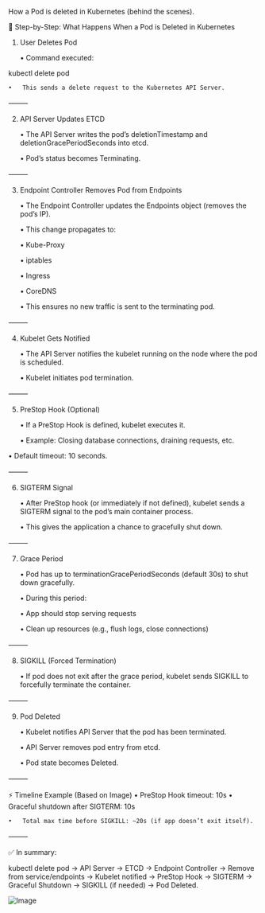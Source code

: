 How a Pod is deleted in Kubernetes (behind the scenes).

🔎 Step-by-Step: What Happens When a Pod is Deleted in Kubernetes

1. User Deletes Pod

	•	Command executed:

kubectl delete pod <pod-name>

	•	This sends a delete request to the Kubernetes API Server.

⸻

2. API Server Updates ETCD

	•	The API Server writes the pod’s deletionTimestamp and deletionGracePeriodSeconds into etcd.

	•	Pod’s status becomes Terminating.

⸻

3. Endpoint Controller Removes Pod from Endpoints

	•	The Endpoint Controller updates the Endpoints object (removes the pod’s IP).

	•	This change propagates to:

	•	Kube-Proxy

	•	iptables

	•	Ingress

	•	CoreDNS

	•	This ensures no new traffic is sent to the terminating pod.

⸻

4. Kubelet Gets Notified

	•	The API Server notifies the kubelet running on the node where the pod is scheduled.

	•	Kubelet initiates pod termination.

⸻

5. PreStop Hook (Optional)

	•	If a PreStop Hook is defined, kubelet executes it.

	•	Example: Closing database connections, draining requests, etc.
	
•	Default timeout: 10 seconds.

⸻

6. SIGTERM Signal

	•	After PreStop hook (or immediately if not defined), kubelet sends a SIGTERM signal to the pod’s main container process.

	•	This gives the application a chance to gracefully shut down.

⸻

7. Grace Period

	•	Pod has up to terminationGracePeriodSeconds (default 30s) to shut down gracefully.

	•	During this period:

	•	App should stop serving requests

	•	Clean up resources (e.g., flush logs, close connections)

⸻

8. SIGKILL (Forced Termination)

	•	If pod does not exit after the grace period, kubelet sends SIGKILL to forcefully terminate the container.

⸻

9. Pod Deleted

	•	Kubelet notifies API Server that the pod has been terminated.

	•	API Server removes pod entry from etcd.

	•	Pod state becomes Deleted.

⸻

⚡ Timeline Example (Based on Image)
	•	PreStop Hook timeout: 10s
	•	Graceful shutdown after SIGTERM: 10s

	•	Total max time before SIGKILL: ~20s (if app doesn’t exit itself).

⸻

✅ In summary:

kubectl delete pod → API Server → ETCD → Endpoint Controller → Remove from service/endpoints → Kubelet notified → PreStop Hook → SIGTERM → Graceful Shutdown → SIGKILL (if needed) → Pod Deleted.


![Image](https://github.com/user-attachments/assets/d39a7036-6eb5-4160-b193-a36180fa4f93)
